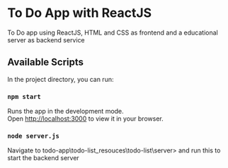 # To Do App with ReactJS

To Do app using ReactJS, HTML and CSS as frontend and a educational server as backend service
## Available Scripts

In the project directory, you can run:

### `npm start`
Runs the app in the development mode.\
Open [http://localhost:3000](http://localhost:3000) to view it in your browser.

### `node server.js`
Navigate to todo-app\todo-list_resouces\todo-list\server> and run this to start the backend server


